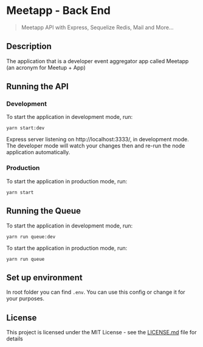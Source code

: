 # Meetapp - Back End

> Meetapp API with Express, Sequelize Redis, Mail and More...

## Description
The application that is a developer event aggregator app called Meetapp (an acronym for Meetup + App)


## Running the API
### Development
To start the application in development mode, run:
```
yarn start:dev
```


Express server listening on http://localhost:3333/, in development mode.
The developer mode will watch your changes then  and re-run the node application automatically.

### Production
To start the application in production mode, run:
```
yarn start
```

## Running the Queue
To start the application in development mode, run:
```
yarn run queue:dev
```

To start the application in production mode, run:
```
yarn run queue
```

## Set up environment
In root folder you can find `.env`. You can use this config or change it for your purposes.

## License

This project is licensed under the MIT License - see the [LICENSE.md](LICENSE) file for details

